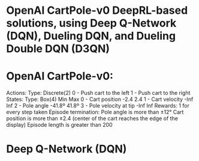 # OpenAI CartPole-v0 DeepRL-based solutions, using Deep Q-Network (DQN), Dueling DQN, and Dueling Double DQN (D3QN)

# OpenAI CartPole-v0:
Actions:
  Type: Discrete(2)
  0 - Push cart to the left
  1 - Push cart to the right
States:
  Type: Box(4)                    Min         Max
  0 - Cart position               -2.4        2.4
  1 - Cart velocity               -Inf        Inf
  2 - Pole angle                  -41.8º      41.8º
  3 - Pole velocity at tip        -Inf        Inf
Rewards:
  1 for every step taken
Episode termination:
  Pole angle is more than ±12°
  Cart position is more than ±2.4 (center of the cart reaches the edge of the display)
  Episode length is greater than 200
  
# Deep Q-Network (DQN)

